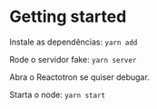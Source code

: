 # Getting started

Instale as dependências:
`yarn add`

Rode o servidor fake:
`yarn server`

Abra o Reactotron se quiser debugar.

Starta o node:
`yarn start`
